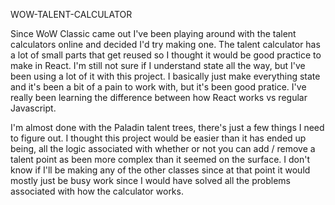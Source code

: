 WOW-TALENT-CALCULATOR

Since WoW Classic came out I've been playing around with the talent calculators online and decided I'd try making one. The talent calculator has a lot of small parts that get reused so I thought it would be good practice to make in React. I'm still not sure if I understand state all the way, but I've been using a lot of it with this project. I basically just make everything state and it's been a bit of a pain to work with, but it's been good pratice. I've really been learning the difference between how React works vs regular Javascript.

I'm almost done with the Paladin talent trees, there's just a few things I need to figure out. I thought this project would be easier than it has ended up being, all the logic associated with whether or not you can add / remove a talent point as been more complex than it seemed on the surface. I don't know if I'll be making any of the other classes since at that point it would mostly just be busy work since I would have solved all the problems associated with how the calculator works.

